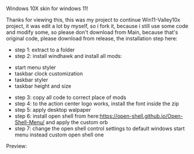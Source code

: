 Windows 10X skin for windows 11!

Thanks for viewing this, this was my project to continue Win11-Valley10x project, it was edit a lot by myself, so i fork it, because i still use some code and modify some, so please don't download from Main, because that's original code, please download from release, the installation step here:
+ step 1: extract to a folder
+ step 2: install windhawk and install all mods:
- start menu styler
- taskbar clock customization
- taskbar styler
- taskbar height and size
+ step 3: copy all code to correct place of mods
+ step 4: to the action center logo works, install the font inside the zip
+ step 5: apply desktop walpaper
+ step 6: install open shell from here:https://open-shell.github.io/Open-Shell-Menu/ and apply the custom orb
+ step 7: change the open shell control settings to default windows start menu instead custom open shell one


Preview:
